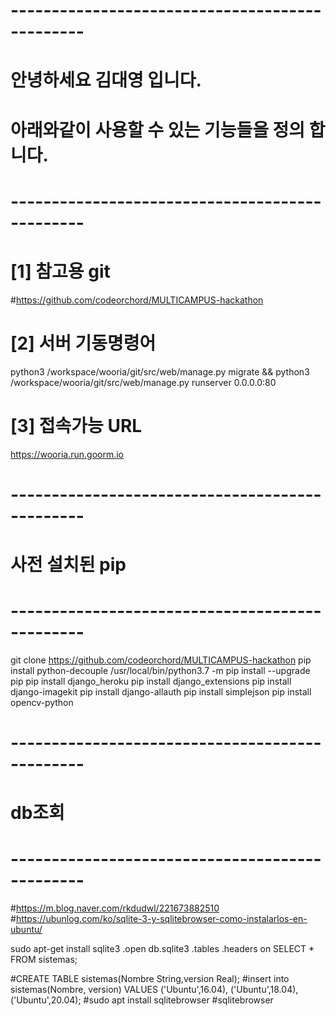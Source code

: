 # -----------------------------------------------
# 안녕하세요 김대영 입니다.
# 아래와같이 사용할 수 있는 기능들을 정의 합니다.
# -----------------------------------------------
# [1] 참고용 git
#https://github.com/codeorchord/MULTICAMPUS-hackathon
# [2] 서버 기동명령어
python3 /workspace/wooria/git/src/web/manage.py migrate && python3 /workspace/wooria/git/src/web/manage.py runserver 0.0.0.0:80
# [3] 접속가능 URL
https://wooria.run.goorm.io

# -----------------------------------------------
# 사전 설치된 pip
# -----------------------------------------------
git clone https://github.com/codeorchord/MULTICAMPUS-hackathon
pip install python-decouple
/usr/local/bin/python3.7 -m pip install --upgrade pip
pip install django_heroku
pip install django_extensions
pip install django-imagekit
pip install django-allauth
pip install simplejson
pip install opencv-python

# -----------------------------------------------
# db조회
# -----------------------------------------------
#https://m.blog.naver.com/rkdudwl/221673882510
#https://ubunlog.com/ko/sqlite-3-y-sqlitebrowser-como-instalarlos-en-ubuntu/

sudo apt-get install sqlite3
.open db.sqlite3
.tables
.headers on
SELECT * FROM sistemas;

#CREATE TABLE sistemas(Nombre String,version Real);
#insert into sistemas(Nombre, version) VALUES ('Ubuntu',16.04), ('Ubuntu',18.04),('Ubuntu',20.04);
#sudo apt install sqlitebrowser
#sqlitebrowser